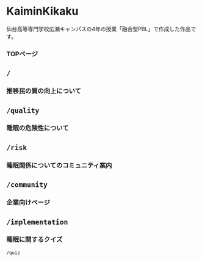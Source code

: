 # KaiminKikaku
仙台高等専門学校広瀬キャンパスの4年の授業「融合型PBL」で作成した作品です。

### TOPページ
`/` 
---

### 推移民の質の向上について
`/quality`  
---

### 睡眠の危険性について
`/risk` 
---

### 睡眠関係についてのコミュニティ案内
`/community`  
---

### 企業向けページ
`/implementation` 
---

### 睡眠に関するクイズ
`/quiz` 
